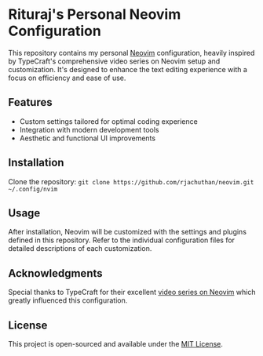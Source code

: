 # Rituraj's Personal Neovim Configuration

This repository contains my personal [Neovim](https://neovim.io) configuration, heavily inspired by TypeCraft's comprehensive video series on Neovim setup and customization. It's designed to enhance the text editing experience with a focus on efficiency and ease of use.

## Features

- Custom settings tailored for optimal coding experience
- Integration with modern development tools
- Aesthetic and functional UI improvements

## Installation

Clone the repository: `git clone https://github.com/rjachuthan/neovim.git ~/.config/nvim`

## Usage

After installation, Neovim will be customized with the settings and plugins defined in this repository. Refer to the individual configuration files for detailed descriptions of each customization.

## Acknowledgments

Special thanks to TypeCraft for their excellent [video series on Neovim](https://www.youtube.com/playlist?list=PLsz00TDipIffreIaUNk64KxTIkQaGguqn) which greatly influenced this configuration.

## License

This project is open-sourced and available under the [MIT License](LICENSE).
